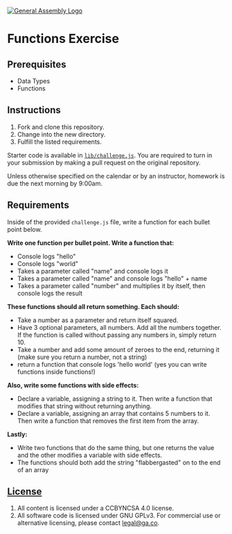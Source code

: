 [![General Assembly Logo](https://camo.githubusercontent.com/1a91b05b8f4d44b5bbfb83abac2b0996d8e26c92/687474703a2f2f692e696d6775722e636f6d2f6b6538555354712e706e67)](https://generalassemb.ly/education/web-development-immersive)

# Functions Exercise

## Prerequisites

* Data Types
* Functions

## Instructions

1.  Fork and clone this repository.
1.  Change into the new directory.
1.  Fulfill the listed requirements.

Starter code is available in [`lib/challenge.js`](lib/challenge.js). You are
required to turn in your submission by making a pull request on the original
repository.

Unless otherwise specified on the calendar or by an instructor, homework is due
the next morning by 9:00am.

## Requirements

Inside of the provided `challenge.js` file, write a function for each bullet
point below.

**Write one function per bullet point. Write a function that:**

- Console logs "hello"
- Console logs "world"
- Takes a parameter called "name" and console logs it
- Takes a parameter called "name" and console logs "hello" + name
- Takes a parameter called "number" and multiplies it by itself, then console
  logs the result

**These functions should all return something. Each should:**

- Take a number as a parameter and return itself squared.
- Have 3 optional parameters, all numbers. Add all the numbers together. If the
  function is called without passing any numbers in, simply return 10.
- Take a number and add some amount of zeroes to the end, returning it (make
  sure you return a number, not a string)
- return a function that console logs 'hello world' (yes you can write functions
  inside functions!)

**Also, write some functions with side effects:**

- Declare a variable, assigning a string to it. Then write a function that
  modifies that string without returning anything.
- Declare a variable, assigning an array that contains 5 numbers to it. Then
  write a function that removes the first item from the array.

**Lastly:**

- Write two functions that do the same thing, but one returns the value and the
  other modifies a variable with side effects.
- The functions should both add the string "flabbergasted" on to the end of an
    array

## [License](LICENSE)

1.  All content is licensed under a CC­BY­NC­SA 4.0 license.
1.  All software code is licensed under GNU GPLv3. For commercial use or
    alternative licensing, please contact legal@ga.co.
